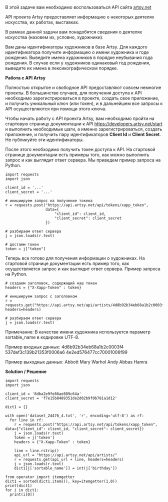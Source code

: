 В этой задаче вам необходимо воспользоваться API сайта <a href="https://developers.artsy.net/start">artsy.net</a>

API проекта Artsy предоставляет информацию о некоторых деятелях искусства, их работах, выставках.

В рамках данной задачи вам понадобятся сведения о деятелях искусства (назовем их, условно, художники).

Вам даны идентификаторы художников в базе Artsy.
Для каждого идентификатора получите информацию о имени художника и годе рождения.
Выведите имена художников в порядке неубывания года рождения. В случае если у художников одинаковый год рождения, выведите их имена в лексикографическом порядке.

**Работа с API Artsy**

Полностью открытое и свободное API предоставляют совсем немногие проекты. В большинстве случаев, для получения доступа к API необходимо зарегистрироваться в проекте, создать свое приложение, и получить уникальный ключ (или токен), и в дальнейшем все запросы к API осуществляются при помощи этого ключа.

Чтобы начать работу с API проекта Artsy, вам необходимо пройти на стартовую страницу документации к API <a href="https://developers.artsy.net/start">https://developers.artsy.net/start</a> и выполнить необходимые шаги, а именно зарегистрироваться, создать приложение, и получить пару идентификаторов **Client Id** и **Client Secret**. Не публикуйте эти идентификаторы.

После этого необходимо получить токен доступа к API. На стартовой странице документации есть примеры того, как можно выполнить запрос и как выглядит ответ сервера. Мы приведем пример запроса на Python.

```
import requests
import json

client_id = '...'
client_secret = '...'

# инициируем запрос на получение токена
r = requests.post("https://api.artsy.net/api/tokens/xapp_token",
                  data={
                      "client_id": client_id,
                      "client_secret": client_secret
                  })

# разбираем ответ сервера
j = json.loads(r.text)

# достаем токен
token = j["token"]
```

Теперь все готово для получения информации о художниках. На стартовой странице документации есть пример того, как осуществляется запрос и как выглядит ответ сервера. Пример запроса на Python.

```
# создаем заголовок, содержащий наш токен
headers = {"X-Xapp-Token" : token}

# инициируем запрос с заголовком
r = requests.get("https://api.artsy.net/api/artists/4d8b92b34eb68a1b2c0003f4", headers=headers)

# разбираем ответ сервера
j = json.loads(r.text)
```

Примечание:
В качестве имени художника используется параметр sortable_name в кодировке UTF-8.

Пример входных данных:
4d8b92b34eb68a1b2c0003f4
537def3c139b21353f0006a6
4e2ed576477cc70001006f99

Пример выходных данных:
Abbott Mary
Warhol Andy
Abbas Hamra

**Solution / Решение**
```
import requests
import json

client_id = '8dba2e9fe86ae889c64a'
client_secret = 'f7e15b8489351de2d02b9f0b781a1d12'

dict1 = {}

with open('dataset_24476_4.txt', 'r', encoding='utf-8') as rf:
  for line in rf:
    r = requests.post("https://api.artsy.net/api/tokens/xapp_token", data={"client_id": client_id, "client_secret": client_secret})
    j = json.loads(r.text)
    token = j['token']
    headers = {"X-Xapp-Token" : token}
    
    line = line.rstrip()
    api_url = "https://api.artsy.net/api/artists/"
    r = requests.get(api_url + line, headers=headers)
    j = json.loads(r.text)
    dict1[j['sortable_name']] = int(j['birthday'])

from operator import itemgetter
dict1 = sorted(dict1.items(), key=itemgetter(1,0))
print(dict1)
for i in dict1:
  print(i[0])
```
